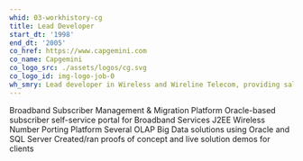 ```yaml
---
whid: 03-workhistory-cg
title: Lead Developer
start_dt: '1998'
end_dt: '2005'
co_href: https://www.capgemini.com
co_name: Capgemini
co_logo_src: ./assets/logos/cg.svg
co_logo_id: img-logo-job-0
wh_smry: Lead developer in Wireless and Wireline Telecom, providing sales and pre/post-sales engineering support
---
```

Broadband Subscriber Management & Migration Platform
Oracle-based subscriber self-service portal for Broadband Services
J2EE Wireless Number Porting Platform
Several OLAP Big Data solutions using Oracle and SQL Server
Created/ran proofs of concept and live solution demos for clients